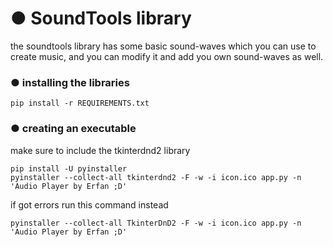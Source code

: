 <h1 align="left">● SoundTools library</h1>

the soundtools library has some basic sound-waves which you can use to create music, and you can modify it and add you own sound-waves as well.


<h3 align="left">● installing the libraries</h3>

```shell
pip install -r REQUIREMENTS.txt
```

<h3 align="left">● creating an executable</h3>

make sure to include the tkinterdnd2 library
```shell
pip install -U pyinstaller
pyinstaller --collect-all tkinterdnd2 -F -w -i icon.ico app.py -n 'Audio Player by Erfan ;D'
```

if got errors run this command instead
```shell
pyinstaller --collect-all TkinterDnD2 -F -w -i icon.ico app.py -n 'Audio Player by Erfan ;D'
```
